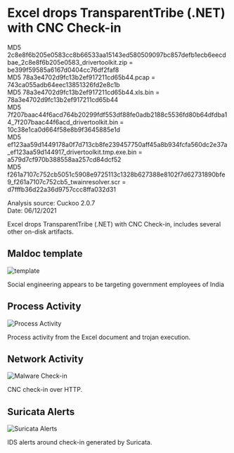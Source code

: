 # Excel drops TransparentTribe (.NET) with CNC Check-in

MD5 2c8e8f6b205e0583cc8b66533aa15143ed580509097bc857defb1ecb6eecdbae_2c8e8f6b205e0583_drivertoolkit.zip = be399f59585a6167d0404cc76df2faf8  
MD5 78a3e4702d9fc13b2ef917211cd65b44.pcap = 743ca055adb64eec13851326fd2e8c1b  
MD5 78a3e4702d9fc13b2ef917211cd65b44.xls.bin = 78a3e4702d9fc13b2ef917211cd65b44  
MD5 7f207baac44f6acd764b20299fdf553df88fe0adb2188c5536fd80b64dfdba14_7f207baac44f6acd_drivertoolkit.bin = 10c38e1ca0d664f58e8b9f3645885e1d  
MD5 ef123aa59d1449178a0f7d713cb8fe239457750aff45a8b934fcfa560dc2e37a_ef123aa59d144917_drivertoolkit.tmp.exe.bin = a579d7cf970b388558aa257cd84dcf52  
MD5 f261a7107c752cb5051c5908e9725113c1328b627388e8102f7d62731890bfe9_f261a7107c752cb5_twainresolver.scr = d7fffb36d22a36d9757ccc8ffa032d31  

Analysis source: Cuckoo 2.0.7  
Date: 06/12/2021    

Excel drops TransparentTribe (.NET) with CNC Check-in, includes several other on-disk artifacts.  

## Maldoc template

![template](https://user-images.githubusercontent.com/1920756/121822653-dd360400-cc65-11eb-84b9-0af4f76e8706.jpg)  

Social engineering appears to be targeting government employees of India

## Process Activity

![Process Activity](https://user-images.githubusercontent.com/1920756/121822673-f76fe200-cc65-11eb-90f8-5948f0b641dc.png)

Process activity from the Excel document and trojan execution.

## Network Activity

![Malware Check-in](https://user-images.githubusercontent.com/1920756/121822688-09ea1b80-cc66-11eb-83fe-559b71351ffd.png)

CNC check-in over HTTP.

## Suricata Alerts

![Suricata Alerts](https://user-images.githubusercontent.com/1920756/121822699-18383780-cc66-11eb-8895-8fff5e884f59.png) 

IDS alerts around check-in generated by Suricata.  